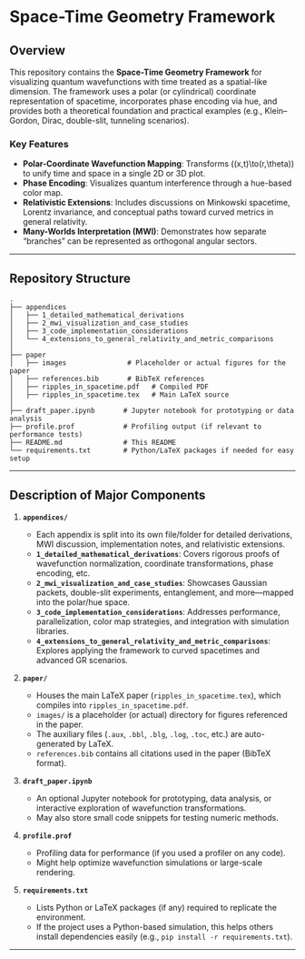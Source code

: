 # Space-Time Geometry Framework

## Overview
This repository contains the **Space-Time Geometry Framework** for visualizing quantum wavefunctions with time treated as a spatial-like dimension. The framework uses a polar (or cylindrical) coordinate representation of spacetime, incorporates phase encoding via hue, and provides both a theoretical foundation and practical examples (e.g., Klein–Gordon, Dirac, double-slit, tunneling scenarios).

### Key Features
- **Polar-Coordinate Wavefunction Mapping**: Transforms \((x,t)\to(r,\theta)\) to unify time and space in a single 2D or 3D plot.
- **Phase Encoding**: Visualizes quantum interference through a hue-based color map.
- **Relativistic Extensions**: Includes discussions on Minkowski spacetime, Lorentz invariance, and conceptual paths toward curved metrics in general relativity.
- **Many-Worlds Interpretation (MWI)**: Demonstrates how separate “branches” can be represented as orthogonal angular sectors.

---

## Repository Structure

```plaintext
.
├── appendices
│   ├── 1_detailed_mathematical_derivations
│   ├── 2_mwi_visualization_and_case_studies
│   ├── 3_code_implementation_considerations
│   └── 4_extensions_to_general_relativity_and_metric_comparisons
│
├── paper
│   ├── images               # Placeholder or actual figures for the paper
│   ├── references.bib       # BibTeX references
│   ├── ripples_in_spacetime.pdf   # Compiled PDF
│   ├── ripples_in_spacetime.tex   # Main LaTeX source
│
├── draft_paper.ipynb       # Jupyter notebook for prototyping or data analysis
├── profile.prof            # Profiling output (if relevant to performance tests)
├── README.md               # This README
└── requirements.txt        # Python/LaTeX packages if needed for easy setup
```

---

## Description of Major Components

1. **`appendices/`**

   - Each appendix is split into its own file/folder for detailed derivations, MWI discussion, implementation notes, and relativistic extensions.
   - **`1_detailed_mathematical_derivations`**: Covers rigorous proofs of wavefunction normalization, coordinate transformations, phase encoding, etc.
   - **`2_mwi_visualization_and_case_studies`**: Showcases Gaussian packets, double-slit experiments, entanglement, and more—mapped into the polar/hue space.
   - **`3_code_implementation_considerations`**: Addresses performance, parallelization, color map strategies, and integration with simulation libraries.
   - **`4_extensions_to_general_relativity_and_metric_comparisons`**: Explores applying the framework to curved spacetimes and advanced GR scenarios.

2. **`paper/`**

   - Houses the main LaTeX paper (`ripples_in_spacetime.tex`), which compiles into `ripples_in_spacetime.pdf`.
   - `images/` is a placeholder (or actual) directory for figures referenced in the paper.
   - The auxiliary files (`.aux`, `.bbl`, `.blg`, `.log`, `.toc`, etc.) are auto-generated by LaTeX.
   - `references.bib` contains all citations used in the paper (BibTeX format).

3. **`draft_paper.ipynb`**

   - An optional Jupyter notebook for prototyping, data analysis, or interactive exploration of wavefunction transformations.
   - May also store small code snippets for testing numeric methods.

4. **`profile.prof`**

   - Profiling data for performance (if you used a profiler on any code).
   - Might help optimize wavefunction simulations or large-scale rendering.

5. **`requirements.txt`**

   - Lists Python or LaTeX packages (if any) required to replicate the environment.
   - If the project uses a Python-based simulation, this helps others install dependencies easily (e.g., `pip install -r requirements.txt`).

---
